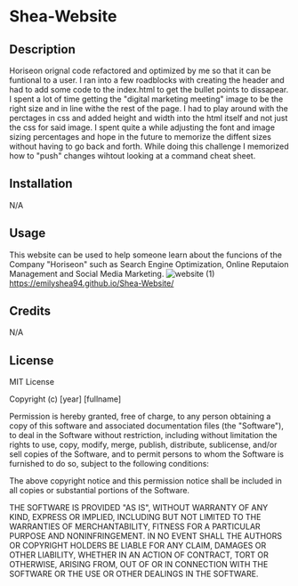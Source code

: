 # Shea-Website

## Description

Horiseon orignal code refactored and optimized by me so that it can be funtional to a user. 
I ran into a few roadblocks with creating the header and had to add some code to the index.html to get the bullet points to dissapear. 
I spent a lot of time getting the "digital marketing meeting" image to be the right size and in line withe the rest of the page. 
I had to play around with the perctages in css and added height and width into the html itself and not just the css for said image.
I spent quite a while adjusting the font and image sizing percentages and hope in the future to memorize the diffent sizes without having to go back and forth.
While doing this challenge I memorized how to "push" changes wihtout looking at a command cheat sheet. 

## Installation
N/A

## Usage
This website can be used to help someone learn about the funcions of the Company "Horiseon" such as Search Engine Optimization, Online Reputaion Management and Social Media Marketing. 
![website (1)](https://github.com/emilyshea94/Shea-Website/assets/144382382/5fdedddd-fd87-4eef-9788-b0c66e9a8aea)
https://emilyshea94.github.io/Shea-Website/

## Credits
N/A 

## License
MIT License

Copyright (c) [year] [fullname] 
     
Permission is hereby granted, free of charge, to any person obtaining a copy
of this software and associated documentation files (the "Software"), to deal
in the Software without restriction, including without limitation the rights
to use, copy, modify, merge, publish, distribute, sublicense, and/or sell
copies of the Software, and to permit persons to whom the Software is
furnished to do so, subject to the following conditions:

The above copyright notice and this permission notice shall be included in all
copies or substantial portions of the Software.

THE SOFTWARE IS PROVIDED "AS IS", WITHOUT WARRANTY OF ANY KIND, EXPRESS OR
IMPLIED, INCLUDING BUT NOT LIMITED TO THE WARRANTIES OF MERCHANTABILITY,
FITNESS FOR A PARTICULAR PURPOSE AND NONINFRINGEMENT. IN NO EVENT SHALL THE
AUTHORS OR COPYRIGHT HOLDERS BE LIABLE FOR ANY CLAIM, DAMAGES OR OTHER
LIABILITY, WHETHER IN AN ACTION OF CONTRACT, TORT OR OTHERWISE, ARISING FROM,
OUT OF OR IN CONNECTION WITH THE SOFTWARE OR THE USE OR OTHER DEALINGS IN THE
SOFTWARE.
